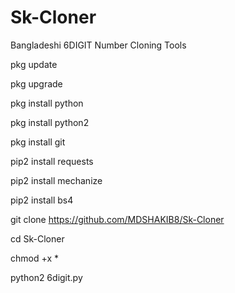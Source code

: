 # Sk-Cloner
Bangladeshi 6DIGIT Number Cloning Tools

pkg update

pkg upgrade

pkg install python

pkg install python2

pkg install git

pip2 install requests

pip2 install mechanize

pip2 install bs4

git clone https://github.com/MDSHAKIB8/Sk-Cloner

cd Sk-Cloner

chmod +x * 

python2 6digit.py
